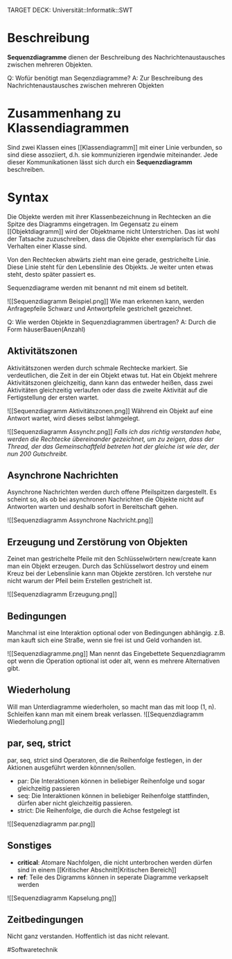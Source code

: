TARGET DECK: Universität::Informatik::SWT

# Beschreibung
**Sequenzdiagramme** dienen der Beschreibung des Nachrichtenaustausches zwischen mehreren Objekten.

Q: Wofür benötigt man Seqenzdiagramme?
A: Zur Beschreibung des Nachrichtenaustausches zwischen mehreren Objekten
<!--ID: 1642761437289-->


# Zusammenhang zu Klassendiagrammen
Sind zwei Klassen eines [[Klassendiagramm]] mit einer Linie verbunden, so sind diese assoziiert, d.h. sie kommunizieren irgendwie miteinander. Jede dieser Kommunikationen lässt sich durch ein **Sequenzdiagramm** beschreiben.

# Syntax
Die Objekte werden mit ihrer Klassenbezeichnung in Rechtecken an die Spitze des Diagramms eingetragen. Im Gegensatz zu einem [[Objektdiagramm]] wird der Objektname nicht Unterstrichen.
Das ist wohl der Tatsache zuzuschreiben, dass die Objekte eher exemplarisch für das Verhalten einer Klasse sind.

Von den Rechtecken abwärts zieht man eine gerade, gestrichelte Linie. Diese Linie steht für den Lebenslinie des Objekts. Je weiter unten etwas steht, desto später passiert es.

Sequenzdiagrame werden mit benannt nd mit einem sd betitelt.

![[Sequenzdiagramm Beispiel.png]] 
Wie man erkennen kann, werden Anfragepfeile Schwarz und Antwortpfeile gestrichelt gezeichnet.

Q: Wie werden Objekte in Sequenzdiagrammen übertragen?
A: Durch die Form häuserBauen(Anzahl)
<!--ID: 1645260971659-->


## Aktivitätszonen
Aktivitätszonen werden durch schmale Rechtecke markiert. Sie verdeutlichen, die Zeit in der ein Objekt etwas tut.
Hat ein Objekt mehrere Aktivitätszonen gleichzeitig, dann kann das entweder heißen, dass zwei Aktivitäten gleichzeitig verlaufen oder dass die zweite Aktivität auf die Fertigstellung der ersten wartet.

![[Sequenzdiagramm Aktivitätszonen.png]]
Während ein Objekt auf eine Antwort wartet, wird dieses selbst lahmgelegt.

![[Sequenzdiagramm Assynchr.png]]
*Falls ich das richtig verstanden habe, werden die Rechtecke übereinander gezeichnet, um zu zeigen, dass der Thread, der das Gemeinschaftfeld betreten hat der gleiche ist wie der, der nun 200 Gutschreibt.*

## Asynchrone Nachrichten
Asynchrone Nachrichten werden durch offene Pfeilspitzen dargestellt.
Es scheint so, als ob bei asynchronen Nachrichten die Objekte nicht auf Antworten warten und deshalb sofort in Bereitschaft gehen.

![[Sequenzdiagramm Assynchrone Nachricht.png]]

## Erzeugung und Zerstörung von Objekten
Zeinet man gestrichelte Pfeile mit den Schlüsselwörtern new/create kann man ein Objekt erzeugen.
Durch das Schlüsselwort destroy und einem Kreuz bei der Lebenslinie kann man Objekte zerstören. Ich verstehe nur nicht warum der Pfeil beim Erstellen gestrichelt ist.

![[Sequenzdiagramm Erzeugung.png]]

## Bedingungen
Manchmal ist eine Interaktion optional oder von Bedingungen abhängig.
z.B. man kauft sich eine Straße, wenn sie frei ist und Geld vorhanden ist.

![[Sequenzdiagramme.png]]
Man nennt das Eingebettete Sequenzdiagramm opt wenn die Operation optional ist oder alt, wenn es mehrere Alternativen gibt.

## Wiederholung
Will man Unterdiagramme wiederholen, so macht man das mit loop (1, n).
Schleifen kann man mit einem break verlassen.
![[Sequenzdiagramm Wiederholung.png]]

## par, seq, strict
par, seq, strict sind Operatoren, die die Reihenfolge festlegen, in der Aktionen ausgeführt werden könnnen/sollen.
- par: Die Interaktionen können in beliebiger Reihenfolge und sogar gleichzeitig passieren
- seq: Die Interaktionen können in beliebiger Reihenfolge stattfinden, dürfen aber nicht gleichzeitig passieren.
- strict: Die Reihenfolge, die durch die Achse festgelegt ist

![[Sequenzdiagramm par.png]]

## Sonstiges
- **critical**: Atomare Nachfolgen, die nicht unterbrochen werden dürfen sind in einem [[Kritischer Abschnitt|Kritischen Bereich]] 
- **ref**: Teile des Digramms können in seperate Diagramme verkapselt werden

![[Sequenzdiagramm Kapselung.png]]

## Zeitbedingungen
Nicht ganz verstanden. Hoffentlich ist das nicht relevant.






#Softwaretechnik 


